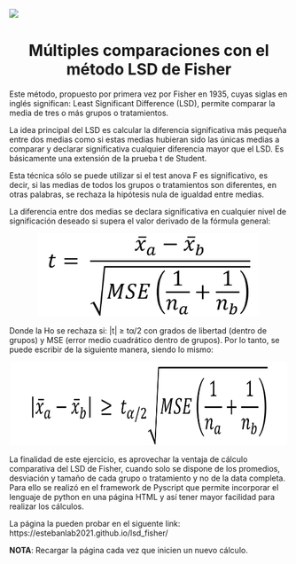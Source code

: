 <p align="left">
   <img src="https://img.shields.io/badge/STATUS-Completado-green">
</p>

<h1 align="center">Múltiples comparaciones con el método LSD de Fisher </h1>

<p>Este método, propuesto por primera vez por Fisher en 1935, cuyas siglas en inglés significan: Least Significant Difference (LSD), permite comparar la media de tres o más grupos o tratamientos. </p>

<p>La idea principal del LSD es calcular la diferencia significativa más pequeña entre dos medias como si estas medias hubieran sido las únicas medias a comparar y declarar significativa cualquier diferencia mayor que el LSD. Es básicamente una extensión de la prueba t de Student.</p>

<p>Esta técnica sólo se puede utilizar si el test anova F es significativo, es decir, si las medias de todos los grupos o tratamientos son diferentes, en otras palabras, se rechaza la hipótesis nula de igualdad entre medias.</p>

<p>La diferencia entre dos medias se declara significativa en cualquier nivel de significación deseado si supera el valor derivado de la fórmula general:</p>

<p align="center">
   <img src="img/formula1.png" width="400" height="150">
</p>

<p>Donde la Ho se rechaza si: |t| ≥ tα/2 con grados de libertad (dentro de grupos) y MSE (error medio cuadrático dentro de grupos). Por lo tanto, se puede escribir de la siguiente manera, siendo lo mismo: </p>

<p align="center">
   <img src="img/formula2.png" width="500" height="150">
</p>

<p>La finalidad de este ejercicio, es aprovechar la ventaja de cálculo comparativa del LSD de Fisher, cuando solo se dispone de los promedios, desviación y tamaño de cada grupo o tratamiento y no de la data completa. Para ello se realizó en el framework de Pyscript que permite incorporar el lenguaje de python en una página HTML y así tener mayor facilidad para realizar los cálculos.</p>

<p>La página la pueden probar en el siguente link: https://estebanlab2021.github.io/lsd_fisher/</p>

<p><b>NOTA</b>: Recargar la página cada vez que inicien un nuevo cálculo.</p>
